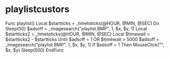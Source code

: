 # playlistcustors
Func playlist()
	Local $startticks = _timetoticks(@HOUR, @MIN, @SEC)
	Do
		Sleep(50)
		$adsoff = _imagesearch("playlist.BMP", 1, $x, $y, 1)
		Local $startticks2 = _timetoticks(@HOUR, @MIN, @SEC)
		Local $timewait = $startticks2 - $startticks
	Until $adsoff = 1 OR $timewait > 5000
	$adsoff = _imagesearch("playlist.BMP", 1, $x, $y, 1)
	If $adsoff = 1 Then MouseClick("", $x, $y)
	Sleep(500)
EndFunc
